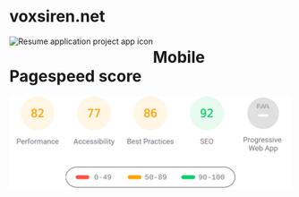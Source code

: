 # voxsiren.net
<img align="left" height="50" src="https://cdn.worldvectorlogo.com/logos/google-lighthouse-icon-may-2019-.svg" alt="Resume application project app icon">

# Mobile Pagespeed score
![Mobile pagespeed score](/reports/pagespeedresultmobile.svg "Mobile pagespeed score")
